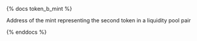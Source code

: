 {% docs token_b_mint %}

Address of the mint representing the second token in a liquidity pool pair

{% enddocs %}